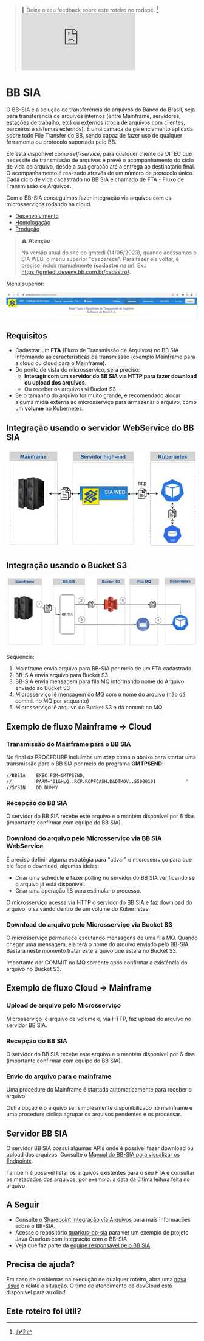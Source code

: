 > :speech_balloon: Deixe o seu feedback sobre este roteiro no rodapé. [^1]   
![](https://eni.bb.com.br/eni1/matomo.php?idsite=469&amp;rec=1&amp;url=https://fontes.intranet.bb.com.br/dev/publico/roteiros/-/blob/master/processamento-arquivos/bb-sia_v2.md&amp;action_name=processamento-arquivos/bb-sia_v2) 

# BB SIA

O BB-SIA é a solução de transferência de arquivos do Banco do Brasil, seja para transferência de arquivos internos (entre Mainframe, servidores, estações de trabalho, etc) ou externos (troca de arquivos com clientes, parceiros e sistemas externos). É uma camada de gerenciamento aplicada sobre todo File Transfer do BB, sendo capaz de fazer uso de qualquer ferramenta ou protocolo suportada pelo BB. 

Ele está disponível como *self-service*, para qualquer cliente da DITEC que necessite de transmissão de arquivos e prevê o acompanhamento do ciclo de vida do arquivo, desde a sua geração até a entrega ao destinatário final. O acompanhamento é realizado através de um número de protocolo único. Cada ciclo de vida cadastrado no BB SIA é chamado de FTA - Fluxo de Transmissão de Arquivos.

Com o BB-SIA conseguimos fazer integração via arquivos com os microsserviços rodando na cloud.

* [Desenvolvimento](https://gmtedi.desenv.bb.com.br/cadastro/)
* [Homologação](https://gmtedi.hm.bb.com.br/cadastro/)
* [Produção](https://gmtedi.bb.com.br/cadastro/)

> :warning: **Atenção** 
> 
> Na versão atual do site do gmtedi (14/06/2023), quando acessamos o SIA WEB, o menu superior "desparece". Para fazer ele voltar, é preciso incluir manualmente **/cadastro** na url. Ex.: https://gmtedi.desenv.bb.com.br/cadastro/.

Menu superior:

![Menu BB SIA](referencias/imagens/menu-bb-sia.JPG)

## Requisitos
- Cadastrar um **FTA** (Fluxo de Transmissão de Arquivos) no BB SIA informando as características da transmissão (exemplo Mainframe para a cloud ou cloud para o Mainframe).
- Do ponto de vista do microsserviço, será preciso:
  - **Interagir com um servidor do BB SIA via HTTP para fazer download ou upload dos arquivos**.
  - Ou receber os arquivos vi Bucket S3
- Se o tamanho do arquivo for muito grande, é recomendado alocar alguma mídia externa ao microsserviço para armazenar o arquivo, como um **volume** no Kubernetes.

## Integração usando o servidor WebService do BB SIA

![Diagrama BB SIA](referencias/imagens/diagrama-bb-sia-web.JPG)

## Integração usando o Bucket S3

![Diagrama BB SIA](referencias/imagens/diagrama-bb-sia-bucket-s3.JPG)

Sequência:
1. Mainframe envia arquivo para BB-SIA por meio de um FTA cadastrado
2. BB-SIA envia arquivo para Bucket S3
3. BB-SIA envia mensagem para fila MQ informando nome do Arquivo enviado ao Bucket S3
4. Microsserviço lê mensagem do MQ com o nome do arquivo (não dá commit no MQ por enquanto)
5. Microsserviço lê arquivo do Bucket S3 e dá commit no MQ

## Exemplo de fluxo Mainframe -> Cloud

### Transmissão do Mainframe para o BB SIA

No final da PROCEDURE incluímos um **step** como o abaixo para startar uma transmissão para o BB SIA por meio do programa **GMTPSEND**:

```
//BBSIA    EXEC PGM=GMTPSEND,                                       
//         PARM='01&HLQ..RCP.RCPFCASH.D&DTMOV..SS000101           ' 
//SYSIN    DD DUMMY    
```

### Recepção do BB SIA

O servidor do BB SIA recebe este arquivo e o mantém disponível por 6 dias (importante confirmar com equipe do BB SIA).

### Download do arquivo pelo Microsserviço via BB SIA WebService

É preciso definir alguma estratégia para "ativar" o microsserviço para que ele faça o download, algumas ideias:
- Criar uma schedule e fazer polling no servidor do BB SIA verificando se o arquivo já está disponível.
- Criar uma operação IIB para estimular o processo.

O microsserviço acessa via HTTP o servidor do BB SIA e faz download do arquivo, o salvando dentro de um volume do Kubernetes.

### Download do arquivo pelo Microsserviço via Bucket S3

O microsserviço permanece escutando mensagens de uma fila MQ. Quando chegar uma mensagem, ela terá o nome do arquivo enviado pelo BB-SIA. Bastará neste momento tratar este arquivo que estará no Bucket S3.

Importante dar COMMIT no MQ somente após confirmar a existência do arquivo no Bucket S3.

## Exemplo de fluxo Cloud -> Mainframe

### Upload de arquivo pelo Microsserviço

Microsserviço lê arquivo de volume e, via HTTP, faz upload do arquivo no servidor BB SIA.

### Recepção do BB SIA

O servidor do BB SIA recebe este arquivo e o mantém disponível por 6 dias (importante confirmar com equipe do BB SIA).

### Envio do arquivo para o mainframe

Uma procedure do Mainframe é startada automaticamente para receber o arquivo.

Outra opção é o arquivo ser simplesmente disponibilizado no mainframe e uma procedure cíclica agrupar os arquivos pendentes e os processar.

## Servidor BB SIA

O servidor BB SIA possui algumas APIs onde é possível fazer download ou upload dos arquivos. Consulte o [Manual do BB-SIA para visualizar os Endpoints](https://fontes.intranet.bb.com.br/dev/publico/roteiros/-/blob/master/processamento-arquivos/referencias/Manual_Sistema_Integracao_via_Arquivos_BB_SIA_v2021001.pdf).

Também é possível listar os arquivos existentes para o seu FTA e consultar os metadados dos arquivos, por exemplo: a data da última leitura feita no arquivo.

## A Seguir
* Consulte o [Sharepoint Integração via Arquivos](https://banco365.sharepoint.com.mcas.ms/sites/IntegraoviaArquivos39/SitePages/BB-SIA.aspx?ga=1) para mais informações sobre o BB-SIA.
* Acesse o repositório [quarkus-bb-sia](https://fontes.intranet.bb.com.br/dev/publico/exemplos/quarkus-bb-sia) para ver um  exemplo de projeto Java Quarkus com integração com o BB-SIA.
* Veja que faz parte da [equipe responsável pelo BB SIA](https://humanograma.intranet.bb.com.br/uor/288349).

## Precisa de ajuda?
Em caso de problemas na execução de qualquer roteiro, abra uma [nova issue](https://fontes.intranet.bb.com.br/dev/publico/atendimento/-/issues) e relate a situação. O time de atendimento da devCloud está disponível para auxiliar!  

## Este roteiro foi útil?
[^1]: [👍👎](http://feedback.dev.intranet.bb.com.br/?origem=roteiros&url_origem=fontes.intranet.bb.com.br/dev/publico/roteiros/-/blob/master/processamento-arquivos/bb-sia.md&internalidade=processamento-arquivos/bb-sia)

